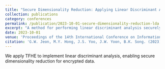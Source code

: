 ```yaml
---
title: "Secure Dimensionality Reduction: Applying Linear Discriminant Analysis over the TFHE Homomorphic Encryption Scheme"
collection: publications
category: conferences
permalink: /publication/2023-10-01-secure-dimensionality-reduction-lda
excerpt: "A method for performing linear discriminant analysis securely using the TFHE scheme."
date: 2023-10-01
venue: 'Proceedings of the 14th International Conference on Information and Communication Technology Convergence (ICTC)'
citation: 'G.W. Jeon, M.Y. Hong, J.S. Yoo, J.W. Yoon, B.K. Song. (2023). "Secure Dimensionality Reduction: Applying Linear Discriminant Analysis over the TFHE Homomorphic Encryption Scheme." In <i>Proceedings of the 14th International Conference on Information and Communication Technology Convergence (ICTC)</i>.'
---
```


We apply TFHE to implement linear discriminant analysis, enabling secure dimensionality reduction for encrypted data.
